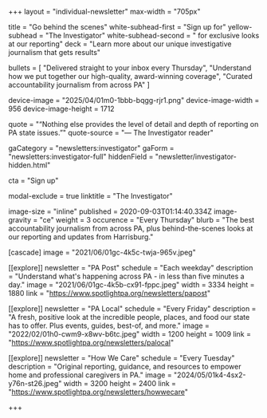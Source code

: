 +++
layout = "individual-newsletter"
max-width = "705px"

title = "Go behind the scenes"
white-subhead-first = "Sign up for"
yellow-subhead = "The Investigator"
white-subhead-second = " for exclusive looks at our reporting"
deck = "Learn more about our unique investigative journalism that gets results"

bullets = [
  "Delivered straight to your inbox every Thursday",
  "Understand how we put together our high-quality, award-winning coverage",
  "Curated accountability journalism from across PA"
]

device-image = "2025/04/01m0-1bbb-bqgg-rjr1.png"
device-image-width = 956
device-image-height = 1712

quote = "“Nothing else provides the level of detail and depth of reporting on PA state issues.”"
quote-source = "— The Investigator reader"

gaCategory = "newsletters:investigator"
gaForm = "newsletters:investigator-full"
hiddenField = "newsletter/investigator-hidden.html"

cta = "Sign up"

modal-exclude = true
linktitle = "The Investigator"

image-size = "inline" 
published = 2020-09-03T01:14:40.334Z 
image-gravity = "ce" 
weight = 3 
occurence = "Every Thursday"
blurb = "The best accountability journalism from across PA, plus behind-the-scenes looks at our reporting and updates from Harrisburg."

[cascade] 
image = "2021/06/01gc-4k5c-twja-965v.jpeg" 

[[explore]]
newsletter = "PA Post"
schedule = "Each weekday"
description = "Understand what's happening across PA - in less than five minutes a day."
image = "2021/06/01gc-4k5b-cx91-fppc.jpeg"
width = 3334
height = 1880
link = "https://www.spotlightpa.org/newsletters/papost"

[[explore]]
newsletter = "PA Local"
schedule = "Every Friday"
description = "A fresh, positive look at the incredible people, places, and food our state has to offer. Plus events, guides, best-of, and more."
image = "2022/02/01h0-cwm9-x8wv-b6tc.jpeg"
width = 1200
height = 1009
link = "https://www.spotlightpa.org/newsletters/palocal"

[[explore]]
newsletter = "How We Care"
schedule = "Every Tuesday"
description = "Original reporting, guidance, and resources to empower home and professional caregivers in PA."
image = "2024/05/01k4-4sx2-y76n-st26.jpeg"
width = 3200
height = 2400
link = "https://www.spotlightpa.org/newsletters/howwecare"



+++

